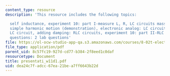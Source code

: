 ```yaml
---
content_type: resource
description: 'This resource includes the following topics:

  self inductance, experiment 10: part I-measure L, R, LC circuits mass on a spring:
  simple harmonic motion (demonstration), electronic analog: LC circuits, prs questions:
  LC circuit, adding damping: RLC circuits, experiment 10: part II-RLC circuit, prs
  questions: 2 lab questions'
file: https://ol-ocw-studio-app-qa.s3.amazonaws.com/courses/8-02t-electricity-and-magnetism-spring-2005/dea24c7fadcc67ea21bea7ff6643b22d_presentati_w11d1.pdf
file_type: application/pdf
parent_uid: 8c57fc19-927d-cd77-b384-2f8eed1c0daf
resourcetype: Document
title: presentati_w11d1.pdf
uid: dea24c7f-adcc-67ea-21be-a7ff6643b22d
---
```

